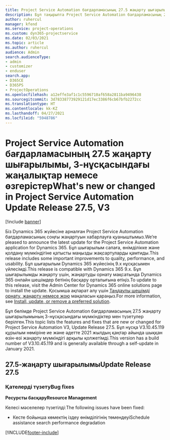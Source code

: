 ```yaml
---
title: Project Service Automation бағдарламасының 27.5 жаңарту шығарылымы, Hotfix, 3-нұсқасындағы жаңалықтар немесе өзгерістер
description: Бұл тақырыпта Project Service Automation бағдарламасының 27.5 жаңарту шығарылымы, Hotfix, 3-нұсқасындағы қолжетімді мүмкіндіктер мен түзетулер берілген.
author: ruhercul
manager: kfend
ms.service: project-operations
ms.custom: dyn365-projectservice
ms.date: 02/03/2021
ms.topic: article
ms.author: ruhercul
audience: Admin
search.audienceType:
- admin
- customizer
- enduser
search.app:
- D365CE
- D365PS
- ProjectOperations
ms.openlocfilehash: a12effe3af1c1c5596710af658a2811ba9496438
ms.sourcegitcommit: 3d78338773929121d17ec3386f6cb67bfb2272cc
ms.translationtype: HT
ms.contentlocale: kk-KZ
ms.lasthandoff: 04/27/2021
ms.locfileid: "5948786"
---
```

# <a name="whats-new-or-changed-in-project-service-automation-update-release-275-v3"></a><span data-ttu-id="887d3-103">Project Service Automation бағдарламасының 27.5 жаңарту шығарылымы, 3-нұсқасындағы жаңалықтар немесе өзгерістер</span><span class="sxs-lookup"><span data-stu-id="887d3-103">What's new or changed in Project Service Automation Update Release 27.5, V3</span></span>

[!include [banner](../includes/psa-now-project-operations.md)]

<span data-ttu-id="887d3-104">Біз Dynamics 365 жүйесіне арналған Project Service Automation бағдарламасының соңғы жаңартуын хабарлауға қуаныштымыз.</span><span class="sxs-lookup"><span data-stu-id="887d3-104">We’re pleased to announce the latest update for the Project Service Automation application for Dynamics 365.</span></span> <span data-ttu-id="887d3-105">Бұл шығарылым сапаға, өнімділікке және қолдану мүмкіндігіне қатысты маңызды жақсартуларды қамтиды.</span><span class="sxs-lookup"><span data-stu-id="887d3-105">This release includes some important improvements to quality, performance, and usability.</span></span> <span data-ttu-id="887d3-106">Бұл шығарылым Dynamics 365 жүйесінің 9.x нұсқасымен үйлесімді.</span><span class="sxs-lookup"><span data-stu-id="887d3-106">This release is compatible with Dynamics 365 9.x.</span></span> <span data-ttu-id="887d3-107">Бұл шығарылымды жаңарту үшін, жаңартуды орнату мақсатында Dynamics 365 онлайн шешімдер бетінің басқару орталығына өтіңіз.</span><span class="sxs-lookup"><span data-stu-id="887d3-107">To update to this release, visit the Admin Center for Dynamics 365 online solutions page to install the update.</span></span> <span data-ttu-id="887d3-108">Қосымша ақпарат алу үшін [Таңдаулы шешімді орнату, жаңарту немесе жою](/power-platform/admin/install-remove-preferred-solution) мақаласын қараңыз.</span><span class="sxs-lookup"><span data-stu-id="887d3-108">For more information, see [Install, update, or remove a preferred solution](/power-platform/admin/install-remove-preferred-solution).</span></span>

<span data-ttu-id="887d3-109">Бұл бөлімде Project Service Automation бағдарламасының 27.5 жаңарту шығарылымының 3-нұсқасындағы мүмкіндіктер мен түзетулер берілген.</span><span class="sxs-lookup"><span data-stu-id="887d3-109">This topic lists the features and fixes that are new or changed for Project Service Automation V3, Update Release 27.5.</span></span> <span data-ttu-id="887d3-110">Бұл нұсқа V3.10.45.119 құрылым нөміріне ие және әдетте 2021 жылдың қаңтар айында шыққан өзін-өзі жаңарту мүмкіндігі арқылы қолжетімді.</span><span class="sxs-lookup"><span data-stu-id="887d3-110">This version has a build number of V3.10.45.119 and is generally available through a self-update in January 2021.</span></span>

## <a name="update-release-275"></a><span data-ttu-id="887d3-111">27.5-жаңарту шығарылымы</span><span class="sxs-lookup"><span data-stu-id="887d3-111">Update Release 27.5</span></span>

### <a name="bug-fixes"></a><span data-ttu-id="887d3-112">Қателерді түзету</span><span class="sxs-lookup"><span data-stu-id="887d3-112">Bug fixes</span></span>


<span data-ttu-id="887d3-113">**Ресурсты басқару**</span><span class="sxs-lookup"><span data-stu-id="887d3-113">**Resource Management**</span></span>

<span data-ttu-id="887d3-114">Келесі мәселелер түзетілді:</span><span class="sxs-lookup"><span data-stu-id="887d3-114">The following issues have been fixed:</span></span>

- <span data-ttu-id="887d3-115">Кесте бойынша көмектің іздеу өнімділігінің төмендеуі</span><span class="sxs-lookup"><span data-stu-id="887d3-115">Schedule assistance search performance degradation</span></span>


[!INCLUDE[footer-include](../includes/footer-banner.md)]